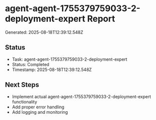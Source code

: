 # agent-agent-1755379759033-2-deployment-expert Report

Generated: 2025-08-18T12:39:12.548Z

## Status
- Task: agent-agent-1755379759033-2-deployment-expert
- Status: Completed
- Timestamp: 2025-08-18T12:39:12.548Z

## Next Steps
- Implement actual agent-agent-1755379759033-2-deployment-expert functionality
- Add proper error handling
- Add logging and monitoring
